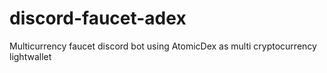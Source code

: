 # discord-faucet-adex
Multicurrency faucet discord bot using AtomicDex as multi cryptocurrency lightwallet
